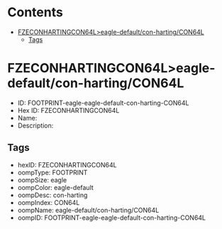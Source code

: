 



Contents
========

* [FZECONHARTINGCON64L>eagle-default/con-harting/CON64L](#fzeconhartingcon64leagle-defaultcon-hartingcon64l)
	* [Tags](#tags)

# FZECONHARTINGCON64L>eagle-default/con-harting/CON64L

- ID: FOOTPRINT-eagle-eagle-default-con-harting-CON64L
- Hex ID: FZECONHARTINGCON64L
- Name: 
- Description: 

## Tags

- hexID: FZECONHARTINGCON64L
- oompType: FOOTPRINT
- oompSize: eagle
- oompColor: eagle-default
- oompDesc: con-harting
- oompIndex: CON64L
- oompName: eagle-default/con-harting/CON64L
- oompID: FOOTPRINT-eagle-eagle-default-con-harting-CON64L
